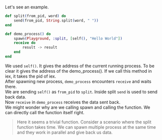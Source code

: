 Let's see an example.
```elixir
def split(from_pid, word) do
    send(from_pid, String.split(word, " "))
end

def demo_process() do
    spawn(Playground, :split, [self(), "Hello World"])
    receive do
        result -> result
    end
end
```
We used `self()`. It gives the address of the current running process. To be clear it gives the address of the demo_process(). If we call this method in iex, it takes the pid of iex.  
After spawning new process, `demo_process` encounters `receive` and waits there.  
We are sending `self()` as `from_pid` to `split`. Inside split `send` is used to send back data.  
Now `receive` in `demo_process` receives the data sent back.  
We might wonder why are we calling spawn and calling the function. We can directly call the function itself right.  
>Here it seems a trivial function. Consider a scenario where the split function takes time. We can spawn multiple process at the same time and they work in parallel and give back us data.